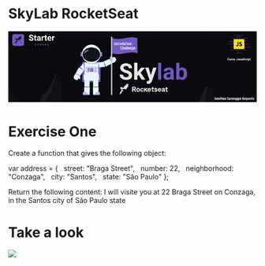 # SkyLab RocketSeat
![](https://github.com/jonathan-acquesta/SkyLab-RocketSeat/blob/master/Javascript%20Course/Introdution%20Challenge/Exercise%20One/Banner.jpg)

# Exercise One
Create a function that gives the following object:

var address = {
  street: "Braga Street",
  number: 22,
  neighborhood: "Conzaga",
  city: "Santos",
  state: "São Paulo"
};

Return the following content:
I will visite you at 22 Braga Street on Conzaga, in the Santos city of São Paulo state 

# Take a look
![](https://github.com/jonathan-acquesta/SkyLab-RocketSeat/blob/master/Javascript%20Course/Introdution%20Challenge/Exercise%20One/Record.gif)
